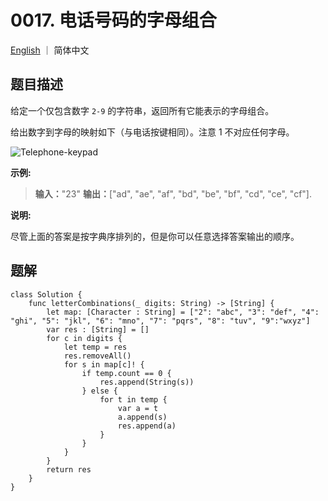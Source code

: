 # 0017. 电话号码的字母组合

[English](README) ｜ 简体中文



## 题目描述

给定一个仅包含数字 `2-9` 的字符串，返回所有它能表示的字母组合。

给出数字到字母的映射如下（与电话按键相同）。注意 1 不对应任何字母。

![Telephone-keypad](http://upload.wikimedia.org/wikipedia/commons/thumb/7/73/Telephone-keypad2.svg/200px-Telephone-keypad2.svg.png)

**示例:**

>**输入：**"23"
>**输出：**["ad", "ae", "af", "bd", "be", "bf", "cd", "ce", "cf"].

**说明:**

尽管上面的答案是按字典序排列的，但是你可以任意选择答案输出的顺序。



## 题解

```
class Solution {
    func letterCombinations(_ digits: String) -> [String] {
        let map: [Character : String] = ["2": "abc", "3": "def", "4": "ghi", "5": "jkl", "6": "mno", "7": "pqrs", "8": "tuv", "9":"wxyz"]
        var res : [String] = []
        for c in digits {
            let temp = res
            res.removeAll()
            for s in map[c]! {
                if temp.count == 0 {
                    res.append(String(s))
                } else {
                    for t in temp {
                        var a = t
                        a.append(s)
                        res.append(a)
                    }
                }
            }
        }
        return res
    }
}
```

